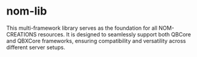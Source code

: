 # nom-lib
This multi-framework library serves as the foundation for all NOM-CREATIONS resources. It is designed to seamlessly support both QBCore and QBXCore frameworks, ensuring compatibility and versatility across different server setups.
